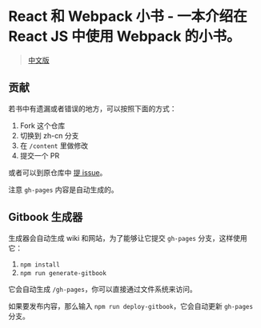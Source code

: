 # React 和 Webpack 小书 - 一本介绍在 React JS 中使用 Webpack 的小书。

> [中文版](https://fakefish.github.io/react-webpack-cookbook/)

## 贡献 

若书中有遗漏或者错误的地方，可以按照下面的方式：

1. Fork 这个仓库
2. 切换到 zh-cn 分支
3. 在 `/content` 里做修改
4. 提交一个 PR

或者可以到原仓库中 [提 issue](https://github.com/christianalfoni/react-webpack-cookbook/issues/new)。

注意 `gh-pages` 内容是自动生成的。

## Gitbook 生成器

生成器会自动生成 wiki 和网站，为了能够让它提交 `gh-pages` 分支，这样使用它：

1. `npm install`
2. `npm run generate-gitbook`

它会自动生成 `/gh-pages`，你可以直接通过文件系统来访问。

如果要发布内容，那么输入 `npm run deploy-gitbook`，它会自动更新 `gh-pages` 分支。
